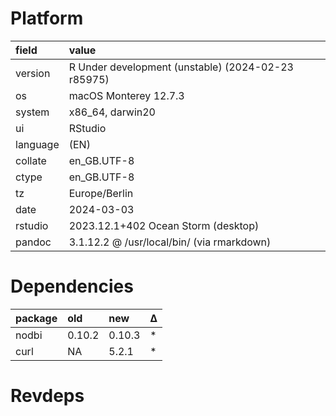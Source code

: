 # Platform

|field    |value                                              |
|:--------|:--------------------------------------------------|
|version  |R Under development (unstable) (2024-02-23 r85975) |
|os       |macOS Monterey 12.7.3                              |
|system   |x86_64, darwin20                                   |
|ui       |RStudio                                            |
|language |(EN)                                               |
|collate  |en_GB.UTF-8                                        |
|ctype    |en_GB.UTF-8                                        |
|tz       |Europe/Berlin                                      |
|date     |2024-03-03                                         |
|rstudio  |2023.12.1+402 Ocean Storm (desktop)                |
|pandoc   |3.1.12.2 @ /usr/local/bin/ (via rmarkdown)         |

# Dependencies

|package |old    |new    |Δ  |
|:-------|:------|:------|:--|
|nodbi   |0.10.2 |0.10.3 |*  |
|curl    |NA     |5.2.1  |*  |

# Revdeps

